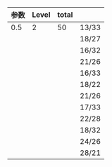 |参数|Level|total | |
| - | - | - | - |
| 0.5 | 2 | 50 | 13/33|
| | | |18/27 |
| | | |16/32 |
| | | | 21/26|
| | | | 16/33|
| | | | 18/22|
| | | | 21/26|
|　| | | 17/33|
| | | | 22/28|
| | | |18/32|
| | | | 24/26|
| | | | 28/21|